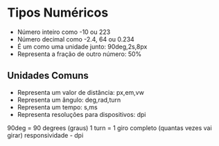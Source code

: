 # Tipos Numéricos

* <integer>       Número inteiro como -10 ou 223
* <number>        Número decimal como -2.4, 64 ou 0.234
* <dimension>     É um <number> como uma unidade junto: 90deg,2s,8px
* <porcentagem>   Representa a fração de outro número: 50%

## Unidades Comuns

* <length>       Representa um valor de distância: px,em,vw
* <angle>        Representa um ângulo: deg,rad,turn
* <time>         Representa um tempo: s,ms
* <resolution>   Representa resoluções para dispositivos: dpi

90deg = 90 degrees (graus)
1 turn = 1 giro completo (quantas vezes vai girar)
responsividade - dpi